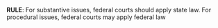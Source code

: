 **RULE**: For substantive issues, federal courts should apply state law. For procedural issues, federal courts may apply federal law